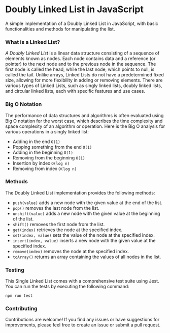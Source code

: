 # Doubly Linked List in JavaScript

A simple implementation of a Doubly Linked List in JavaScript, with basic functionalities and methods for manipulating the list.

### What is a Linked List?
*A Doubly Linked List* is a linear data structure consisting of a sequence of elements known as nodes. Each node contains data and a reference (or pointer) to the next node and to the previous node in the sequence. The first node is called the head, while the last node, which points to null, is called the tail. Unlike arrays, Linked Lists do not have a predetermined fixed size, allowing for more flexibility in adding or removing elements. There are various types of Linked Lists, such as singly linked lists, doubly linked lists, and circular linked lists, each with specific features and use cases.

### Big O Notation
The performance of data structures and algorithms is often evaluated using Big O notation for the worst case, which describes the time complexity and space complexity of an algorithm or operation. Here is the Big O analysis for various operations in a singly linked list:

* Adding in the end `O(1)`
* Popping something from the end `O(1)`
* Adding in the beginning `O(1)`
* Removing from the beginning `O(1)`
* Insertion by index `O(log n)`
* Removing from index `O(log n)`

### Methods

The Doubly Linked List implementation provides the following methods:

* `push(value)` adds a new node with the given value at the end of the list.
* `pop()` removes the last node from the list.
* `unshift(value)` adds a new node with the given value at the beginning of the list.
* `shift()` removes the first node from the list.
* `get(index)` retrieves the node at the specified index.
* `set(index, value)` sets the value of the node at the specified index.
* `insert(index, value)` inserts a new node with the given value at the specified index.
* `remove(index)` removes the node at the specified index.
* `toArray()` returns an array containing the values of all nodes in the list.

### Testing
This Single Linked List comes with a comprehensive test suite using Jest. You can run the tests by executing the following command:

```
npm run test
```
### Contributing

Contributions are welcome! If you find any issues or have suggestions for improvements, please feel free to create an issue or submit a pull request.
